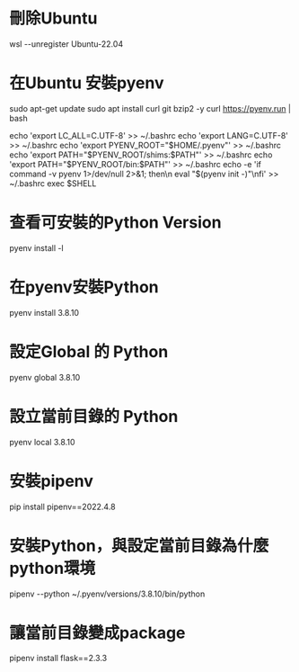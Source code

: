 # 刪除Ubuntu
wsl --unregister Ubuntu-22.04

# 在Ubuntu 安裝pyenv
sudo apt-get update
sudo apt install curl git bzip2 -y
curl https://pyenv.run | bash

echo 'export LC_ALL=C.UTF-8' >> ~/.bashrc
echo 'export LANG=C.UTF-8' >> ~/.bashrc
echo 'export PYENV_ROOT="$HOME/.pyenv"' >> ~/.bashrc
echo 'export PATH="$PYENV_ROOT/shims:$PATH"' >> ~/.bashrc
echo 'export PATH="$PYENV_ROOT/bin:$PATH"' >> ~/.bashrc
echo -e 'if command -v pyenv 1>/dev/null 2>&1; then\n eval "$(pyenv init -)"\nfi' >> ~/.bashrc
exec $SHELL

# 查看可安裝的Python Version
pyenv install -l

# 在pyenv安裝Python
pyenv install 3.8.10

# 設定Global 的 Python
pyenv global 3.8.10
# 設立當前目錄的 Python
pyenv local 3.8.10

# 安裝pipenv
pip install pipenv==2022.4.8

# 安裝Python，與設定當前目錄為什麼python環境
pipenv --python ~/.pyenv/versions/3.8.10/bin/python

# 讓當前目錄變成package
pipenv install flask==2.3.3